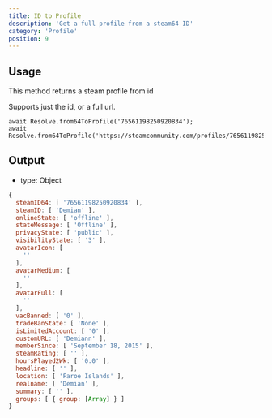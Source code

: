 ```yaml
---
title: ID to Profile
description: 'Get a full profile from a steam64 ID'
category: 'Profile'
position: 9
---
```


## Usage

This method returns a steam profile from id

Supports just the id, or a full url.

```javascript[index.js]
await Resolve.from64ToProfile('76561198250920834');
await Resolve.from64ToProfile('https://steamcommunity.com/profiles/76561198250920834');
```

## Output

- type: Object

```javascript
{
  steamID64: [ '76561198250920834' ],
  steamID: [ 'Demian' ],
  onlineState: [ 'offline' ],
  stateMessage: [ 'Offline' ],
  privacyState: [ 'public' ],
  visibilityState: [ '3' ],
  avatarIcon: [
    ''
  ],
  avatarMedium: [
    ''
  ],
  avatarFull: [
    ''
  ],
  vacBanned: [ '0' ],
  tradeBanState: [ 'None' ],
  isLimitedAccount: [ '0' ],
  customURL: [ 'Demiann' ],
  memberSince: [ 'September 18, 2015' ],
  steamRating: [ '' ],
  hoursPlayed2Wk: [ '0.0' ],
  headline: [ '' ],
  location: [ 'Faroe Islands' ],
  realname: [ 'Demian' ],
  summary: [ '' ],
  groups: [ { group: [Array] } ]
}

```
